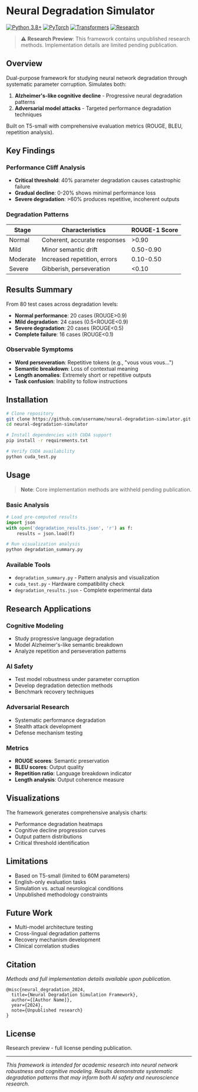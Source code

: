 # Neural Degradation Simulator

[![Python 3.8+](https://img.shields.io/badge/python-3.8+-blue.svg)](https://www.python.org/downloads/)
[![PyTorch](https://img.shields.io/badge/PyTorch-2.0+-orange.svg)](https://pytorch.org/)
[![Transformers](https://img.shields.io/badge/🤗%20Transformers-4.30+-yellow.svg)](https://huggingface.co/transformers/)
[![Research](https://img.shields.io/badge/Status-Unpublished%20Research-red.svg)](#)

> ⚠️ **Research Preview**: This framework contains unpublished research methods. Implementation details are limited pending publication.

## Overview

Dual-purpose framework for studying neural network degradation through systematic parameter corruption. Simulates both:

1. **Alzheimer's-like cognitive decline** - Progressive neural degradation patterns
2. **Adversarial model attacks** - Targeted performance degradation techniques

Built on T5-small with comprehensive evaluation metrics (ROUGE, BLEU, repetition analysis).

## Key Findings

### Performance Cliff Analysis
- **Critical threshold**: 40% parameter degradation causes catastrophic failure
- **Gradual decline**: 0-20% shows minimal performance loss
- **Severe degradation**: >60% produces repetitive, incoherent outputs

### Degradation Patterns
| Stage | Characteristics | ROUGE-1 Score |
|-------|----------------|---------------|
| Normal | Coherent, accurate responses | >0.90 |
| Mild | Minor semantic drift | 0.50-0.90 |
| Moderate | Increased repetition, errors | 0.10-0.50 |
| Severe | Gibberish, perseveration | <0.10 |

## Results Summary

From 80 test cases across degradation levels:
- **Normal performance**: 20 cases (ROUGE>0.9)
- **Mild degradation**: 24 cases (0.5<ROUGE<0.9) 
- **Severe degradation**: 20 cases (ROUGE<0.5)
- **Complete failure**: 16 cases (ROUGE<0.1)

### Observable Symptoms
- **Word perseveration**: Repetitive tokens (e.g., "vous vous vous...")
- **Semantic breakdown**: Loss of contextual meaning
- **Length anomalies**: Extremely short or repetitive outputs
- **Task confusion**: Inability to follow instructions

## Installation

```bash
# Clone repository
git clone https://github.com/username/neural-degradation-simulator.git
cd neural-degradation-simulator

# Install dependencies with CUDA support
pip install -r requirements.txt

# Verify CUDA availability
python cuda_test.py
```

## Usage

> **Note**: Core implementation methods are withheld pending publication.

### Basic Analysis
```python
# Load pre-computed results
import json
with open('degradation_results.json', 'r') as f:
    results = json.load(f)

# Run visualization analysis
python degradation_summary.py
```

### Available Tools
- `degradation_summary.py` - Pattern analysis and visualization
- `cuda_test.py` - Hardware compatibility check
- `degradation_results.json` - Complete experimental data

## Research Applications

### Cognitive Modeling
- Study progressive language degradation
- Model Alzheimer's-like semantic breakdown
- Analyze repetition and perseveration patterns

### AI Safety
- Test model robustness under parameter corruption
- Develop degradation detection methods
- Benchmark recovery techniques

### Adversarial Research
- Systematic performance degradation
- Stealth attack development
- Defense mechanism testing

### Metrics
- **ROUGE scores**: Semantic preservation
- **BLEU scores**: Output quality
- **Repetition ratio**: Language breakdown indicator
- **Length analysis**: Output coherence measure

## Visualizations

The framework generates comprehensive analysis charts:
- Performance degradation heatmaps
- Cognitive decline progression curves
- Output pattern distributions
- Critical threshold identification

## Limitations

- Based on T5-small (limited to 60M parameters)
- English-only evaluation tasks
- Simulation vs. actual neurological conditions
- Unpublished methodology constraints

## Future Work

- Multi-model architecture testing
- Cross-lingual degradation patterns
- Recovery mechanism development
- Clinical correlation studies

## Citation

*Methods and full implementation details available upon publication.*

```
@misc{neural_degradation_2024,
  title={Neural Degradation Simulation Framework},
  author={[Author Name]},
  year={2024},
  note={Unpublished research}
}
```

## License

Research preview - full license pending publication.

---

*This framework is intended for academic research into neural network robustness and cognitive modeling. Results demonstrate systematic degradation patterns that may inform both AI safety and neuroscience research.*
